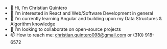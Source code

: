 - 👋 Hi, I’m Christian Quintero
- 👀 I’m interested in React and Web/Software Development in general
- 🌱 I’m currently learning Angular and building upon my Data Structures & Algorithm knowledge
- 💞️ I’m looking to collaborate on open-source projects
- 📫 How to reach me: christian.quintero098@gmail.com or (310) 918-6572

<!---
ChristianQ98/ChristianQ98 is a ✨ special ✨ repository because its `README.md` (this file) appears on your GitHub profile.
You can click the Preview link to take a look at your changes.
--->
